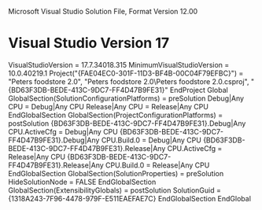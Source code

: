 
Microsoft Visual Studio Solution File, Format Version 12.00
# Visual Studio Version 17
VisualStudioVersion = 17.7.34018.315
MinimumVisualStudioVersion = 10.0.40219.1
Project("{FAE04EC0-301F-11D3-BF4B-00C04F79EFBC}") = "Peters foodstore 2.0", "Peters foodstore 2.0\Peters foodstore 2.0.csproj", "{BD63F3DB-BEDE-413C-9DC7-FF4D47B9FE31}"
EndProject
Global
	GlobalSection(SolutionConfigurationPlatforms) = preSolution
		Debug|Any CPU = Debug|Any CPU
		Release|Any CPU = Release|Any CPU
	EndGlobalSection
	GlobalSection(ProjectConfigurationPlatforms) = postSolution
		{BD63F3DB-BEDE-413C-9DC7-FF4D47B9FE31}.Debug|Any CPU.ActiveCfg = Debug|Any CPU
		{BD63F3DB-BEDE-413C-9DC7-FF4D47B9FE31}.Debug|Any CPU.Build.0 = Debug|Any CPU
		{BD63F3DB-BEDE-413C-9DC7-FF4D47B9FE31}.Release|Any CPU.ActiveCfg = Release|Any CPU
		{BD63F3DB-BEDE-413C-9DC7-FF4D47B9FE31}.Release|Any CPU.Build.0 = Release|Any CPU
	EndGlobalSection
	GlobalSection(SolutionProperties) = preSolution
		HideSolutionNode = FALSE
	EndGlobalSection
	GlobalSection(ExtensibilityGlobals) = postSolution
		SolutionGuid = {1318A243-7F96-4478-979F-E511EAEFAE7C}
	EndGlobalSection
EndGlobal
